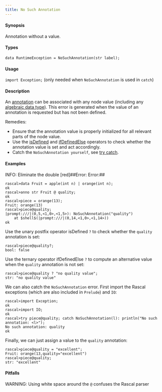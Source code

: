 ```yaml
---
title: No Such Annotation
---
```


#### Synopsis

Annotation without a value.

#### Types

`data RuntimeException = NoSuchAnnotation(str label);`
       
#### Usage

`import Exception;` (only needed when `NoSuchAnnotation` is used in `catch`)


#### Description

An [annotation](../../../Rascal/Declarations/Annotation/index.md) can be associated with any node value
(including any [algebraic data type](../../../Rascal/Declarations/AlgebraicDataType/index.md)).
This error is generated when the value of an annotation is requested but has not been defined.

Remedies:

*  Ensure that the annotation value is properly initialized for all relevant parts of the node value. 
*  Use the 
   [isDefined](../../../Rascal/Expressions/Values/Boolean/IsDefined/index.md) and 
   [ifDefinedElse](../../../Rascal/Expressions/Values/Boolean/IfDefinedElse/index.md) operators to check whether the annotation value 
   is set and act accordingly.
*  Catch the `NoSuchAnnotation yourself`, see [try catch](../../../Rascal/Statements/TryCatch/index.md).

#### Examples

INFO: Eliminate the double [red]##Error: Error:##


```rascal-shell ,error
rascal>data Fruit = apple(int n) | orange(int n);
ok
rascal>anno str Fruit @ quality;
ok
rascal>piece = orange(13);
Fruit: orange(13)
rascal>piece@quality;
|prompt:///|(0,5,<1,0>,<1,5>): NoSuchAnnotation("quality")
	at $shell$(|prompt:///|(0,14,<1,0>,<1,14>))
ok
```
Use the unary postfix operator isDefined `?` to check whether the `quality` annotation is set:

```rascal-shell ,continue,error
rascal>piece@quality?;
bool: false
```
Use the ternary operator ifDefinedElse `?` to compute an alternative value when the `quality` annotation is not set:

```rascal-shell ,continue,error
rascal>piece@quality ? "no quality value";
str: "no quality value"
```
We can also catch the `NoSuchAnnotation` error. First import the Rascal exceptions (which are also included in `Prelude`)
and `IO`:

```rascal-shell ,continue,error
rascal>import Exception;
ok
rascal>import IO;
ok
rascal>try piece@quality; catch NoSuchAnnotation(l): println("No such annotation: <l>");
No such annotation: quality
ok
```
Finally, we can just assign a value to the `quality` annotation:

```rascal-shell ,continue,error
rascal>piece@quality = "excellent";
Fruit: orange(13,quality="excellent")
rascal>piece@quality;
str: "excellent"
```

#### Pitfalls

WARNING: Using white space around the `@` confuses the Rascal parser


